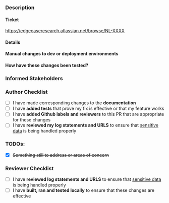 <!-- Copyright 2022, Edge Case Research, Inc. -->
<!-- Title should be "[(JIRA Issue ID)] Human readable explanation" -->
<!-- [NL-1234] Added a great feature -->
<!-- Reminder: If this is a hotfix which has no bug ticket yet, please create one with a priority of "unbreak now". -->
### Description
#### Ticket
<!-- A link to the JIRA ticket -->
https://edgecaseresearch.atlassian.net/browse/NL-XXXX

#### Details
<!-- A detailed description of the issue, the changes made, and screenshots (if applicable) -->


#### Manual changes to dev or deployment environments
<!-- Things like restart cluster, change local file, etc belong here.  Please make sure to communicate this to the rest of the team (for example, via Slack) when this PR is merged. -->


#### How have these changes been tested?
<!-- If applicable, provide a brief description of tests performed to exercise the code in this PR. -->
<!-- Include instructions on how to test locally if possible so reviewers can recreate the scenarios -->


### Informed Stakeholders
<!-- A list of people ('@' mentions) who should be informed of the changes. They do not need to be added as reviewers. -->


### Author Checklist
<!-- Strike-through (wrap text in "~~") anything that does not apply -->
<!-- - [x] ~~This item does not apply~~ -->
<!-- - [x] This item applies and is done -->
<!-- - [ ] This item applies and is not done -->
- [ ] I have made corresponding changes to the **documentation**
- [ ] I have **added tests** that prove my fix is effective or that my feature works
- [ ] I have **added Github labels and reviewers** to this PR that are appropriate for these changes
- [ ] I have **reviewed my log statements and URLS** to ensure that [sensitive data](https://edgecaseresearch.atlassian.net/wiki/spaces/PG/pages/2475491349/Sensitive+Data+Review) is being handled properly

### TODOs:
- [x] ~~Something still to address or areas of concern~~

### Reviewer Checklist
- [ ] I have **reviewed log statements and URLS** to ensure that [sensitive data](https://edgecaseresearch.atlassian.net/wiki/spaces/PG/pages/2475491349/Sensitive+Data+Review) is being handled properly
- [ ] I have **built, ran and tested locally** to ensure that these changes are effective

